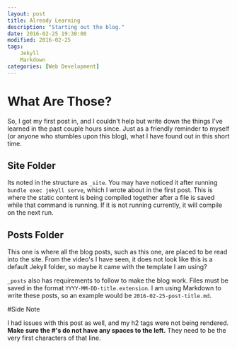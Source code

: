 ```yaml
---
layout: post
title: Already Learning
description: "Starting out the blog."
date: 2016-02-25 19:30:00
modified: 2016-02-25
tags:
    Jekyll
    Markdown
categories: [Web Development]
---
```

# What Are Those?

So, I got my first post in, and I couldn't help but write down the things I've learned in the past couple hours since.
Just as a friendly reminder to myself (or anyone who stumbles upon this blog), what I have found out in this short time.
 
## Site Folder 
 
Its noted in the structure as <code>_site</code>.  You may have noticed it after running <code>bundle exec jekyll serve</code>,
which I wrote about in the first post.  This is where the static content is being compiled together after a file is saved while that
command is running.  If it is not running currently, it will compile on the next run.

## Posts Folder 

This one is where all the blog posts, such as this one, are placed to be read into the site.  From the video's I have seen, it does not look
like this is a default Jekyll folder, so maybe it came with the template I am using?

<code>_posts</code> also has requirements to follow to make the blog work.  Files must be saved in the format <code>YYYY-MM-DD-title.extension</code>.
I am using Markdown to write these posts, so an example would be <code>2016-02-25-post-title.md</code>.

#Side Note

I had issues with this post as well, and my h2 tags were not being rendered.  **Make sure the #'s do not have any spaces to the left.**  They need to be
the very first characters of that line.